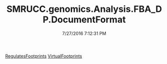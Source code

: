 ﻿---
title: SMRUCC.genomics.Analysis.FBA_DP.DocumentFormat
date: 7/27/2016 7:12:31 PM
---

[RegulatesFootprints](T-SMRUCC.genomics.Analysis.FBA_DP.DocumentFormat.RegulatesFootprints.html)
[VirtualFootprints](T-SMRUCC.genomics.Analysis.FBA_DP.DocumentFormat.VirtualFootprints.html)

